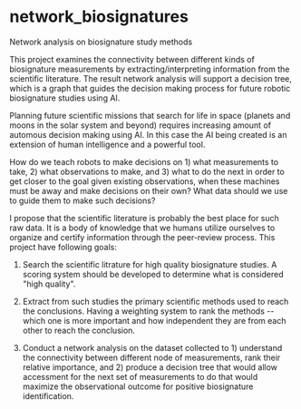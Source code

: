 # network_biosignatures
Network analysis on biosignature study methods

This project examines the connectivity between different kinds of biosignature measurements by extracting/interpreting information from the scientific literature. The result network analysis will support a decision tree, which is a graph that guides the decision making process for future robotic biosignature studies using AI.

Planning future scientific missions that search for life in space (planets and moons in the solar system and beyond) requires increasing amount of automous decision making using AI. In this case the AI being created is an extension of human intelligence and a powerful tool.

How do we teach robots to make decisions on 1) what measurements to take, 2) what observations to make, and 3) what to do the next in order to get closer to the goal given existing observations, when these machines must be away and make decisions on their own? What data should we use to guide them to make such decisions?

I propose that the scientific literature is probably the best place for such raw data. It is a body of knowledge that we humans utilize ourselves to organize and certify information through the peer-review process. This project have following goals:

1) Search the scientific litrature for high quality biosignature studies. A scoring system should be developed to determine what is considered "high quality".

2) Extract from such studies the primary scientific methods used to reach the conclusions. Having a weighting system to rank the methods -- which one is more important and how independent they are from each other to reach the conclusion.

3) Conduct a network analysis on the dataset collected to 1) understand the connectivity between different node of measurements, rank their relative importance, and 2) produce a decision tree that would allow accessment for the next set of measurements to do that would maximize the observational outcome for positive biosignature identification.

